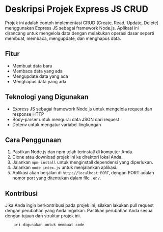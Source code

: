 # Deskripsi Projek Express JS CRUD

Projek ini adalah contoh implementasi CRUD (Create, Read, Update, Delete) menggunakan Express JS sebagai framework Node.js. Aplikasi ini dirancang untuk mengelola data dengan melakukan operasi dasar seperti membuat, membaca, mengupdate, dan menghapus data.

## Fitur

- Membuat data baru
- Membaca data yang ada
- Mengupdate data yang ada
- Menghapus data yang ada

## Teknologi yang Digunakan

- Express JS sebagai framework Node.js untuk mengelola request dan response HTTP
- Body-parser untuk mengurai data JSON dari request
- Dotenv untuk mengatur variabel lingkungan

## Cara Penggunaan

1. Pastikan Node.js dan npm telah terinstall di komputer Anda.
2. Clone atau download projek ini ke direktori lokal Anda.
3. Jalankan `npm install` untuk menginstall dependensi yang diperlukan.
4. Jalankan `node index.js` untuk menjalankan aplikasi.
5. Aplikasi akan berjalan di `http://localhost:PORT`, dengan PORT adalah nomor port yang ditentukan dalam file `.env`.

## Kontribusi

Jika Anda ingin berkontribusi pada projek ini, silakan lakukan pull request dengan perubahan yang Anda inginkan. Pastikan perubahan Anda sesuai dengan tujuan dan struktur projek ini.

```
    ini digunakan untuk membuat code
```

